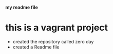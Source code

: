 **my readme file**
# this is a vagrant project
* created the repository called zero day
* created a Readme file
